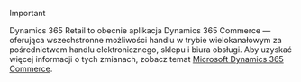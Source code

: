 > [!IMPORTANT]
> Dynamics 365 Retail to obecnie aplikacja Dynamics 365 Commerce — oferująca wszechstronne możliwości handlu w trybie wielokanałowym za pośrednictwem handlu elektronicznego, sklepu i biura obsługi. Aby uzyskać więcej informacji o tych zmianach, zobacz temat [Microsoft Dynamics 365 Commerce](https://dynamics.microsoft.com/en-us/commerce/overview/).
